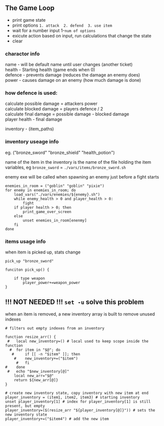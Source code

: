 ## The Game Loop

- print game state
- print options `1. attack  2. defend  3. use item`
- wait for a number input 1-`num of options`
- exicute action based on input, run calculations that change the state
- clear

### charactor info

name     - will be default name until user changes (another ticket)<br>
health    - Starting health (game ends when 0)<br>
defence - prevents damage (reduces the damage an enemy does)<br>
power   - causes damage on an enemy (how much damage is done)

### how defence is used:

calculate possible damage = attackers power<br>
calculate blocked damage = players defence / 2<br>
calculate final damage = possible damage - blocked damage<br>
player health - final damage

inventory  - (item_paths) <br>

### inventory useage info 

eg. ("bronze_sword" "bronze_shield" "health_potion")

name of the item in the inventory is the name of the file holding the item variables, eg `bronze_sword` = `./vars/items/bronze_sword.sh`

enemy exe will be called when spawning an enemy just before a fight starts


```
enemies_in_room = ("goblin" "goblin" "pixie")
for enemy in enemies_in_room; do
    load_vars("./vars/enemies/${enemy}.sh")
    while enemy_health > 0 and player_health > 0:
        fight
    if player health > 0; then
        print_game_over_screen
    else
        unset enemies_in_room[enenmy]
    fi
done
```

### items usage info

when item is picked up, stats change

```
pick_up "bronze_sword"

funciton pick_up() {
    
    if type weapon
        player_power+=weapon_power
}
```

## !!! NOT NEEDED !!! `set -u` solve this problem

when an item is removed, a new inventory array is built to remove unused indexes

```
# filters out empty indexes from an inventory

function resize_arr() {
 #   local new_inventory=() # local used to keep scope inside the function
  #  for item in "$@"; do
   #     if [[ -n "$item" ]]; then
    #    new_inventory+=("$item")
     #   fi
#    done
 #   echo "$new_inventory[@]"
    local new_arr="$@"
    return ${new_arr[@]}
}
```
```
# create new inventory state, copy inventory with new item at end
player_inventory = (item1, item2, item3) # starting inventory
unset player_inventory[1] # index for player_inventory[1] is still present, but empty
player_inventory=($(resize_arr "${player_inventory[@]}")) # sets the new inventory state
player_inventory+=("$item4") # add the new item

```
